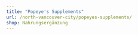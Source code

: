 ```yaml
---
title: "Popeye's Supplements"
url: /north-vancouver-city/popeyes-supplements/
shop: Nahrungsergänzung
---
```

